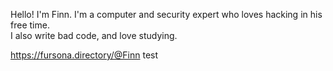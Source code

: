Hello! I'm Finn. I'm a computer and security expert who loves hacking in his free time.  
I also write bad code, and love studying.


https://fursona.directory/@Finn
test
